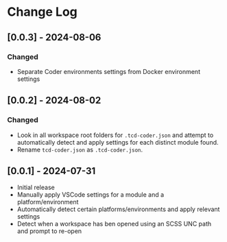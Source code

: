 # Change Log

## [0.0.3] - 2024-08-06

### Changed

- Separate Coder environments settings from Docker environment settings


## [0.0.2] - 2024-08-02

### Changed

- Look in all workspace root folders for `.tcd-coder.json` and attempt to
  automatically detect and apply settings for each distinct module found.
- Rename `tcd-coder.json` as `.tcd-coder.json`.

## [0.0.1] - 2024-07-31

- Initial release
- Manually apply VSCode settings for a module and a platform/environment
- Automatically detect certain platforms/environments and apply relevant settings
- Detect when a workspace has ben opened using an SCSS UNC path and prompt to re-open